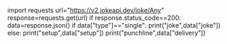 import requests
url="https://v2.jokeapi.dev/joke/Any"
response=requests.get(url)
if response.status_code==200:
    data=response.json()
    if data["type"]=="single":
        print("joke",data["joke"])
    else:
        print("setup",data["setup"])
        print("punchline",data["delivery"])
